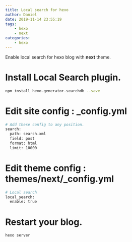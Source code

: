 ```yaml
---
title: Local search for hexo
author: Daniel
date: 2019-11-14 23:55:19
tags: 
	- hexo
	- next
categories:
	- hexo 	
---
```


Enable local search for hexo blog with **next** theme.

# Install **Local Search** plugin.

``` bash
npm install hexo-generator-searchdb --save
```

<!-- more -->


# Edit site config : **_config.yml**
``` bash
# Add these config to any position.
search:
  path: search.xml
  field: post
  format: html
  limit: 10000
```

# Edit theme config : **themes/next/_config.yml**
``` bash
# Local search
local_search:
  enable: true
```

# Restart your blog.
``` bash
hexo server
```

